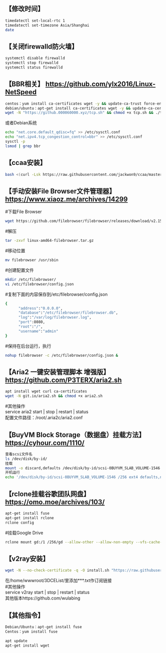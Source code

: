 ##   【修改时间】  
```bash
timedatectl set-local-rtc 1
timedatectl set-timezone Asia/Shanghai
date
```

  
##   【关闭firewalld防火墙】  
```bash
systemctl disable firewalld
systemctl stop firewalld
systemctl status firewalld
```

  
##   【BBR相关】 https://github.com/ylx2016/Linux-NetSpeed   
```bash
centos：yum install ca-certificates wget -y && update-ca-trust force-enable
debian/ubuntu：apt-get install ca-certificates wget -y && update-ca-certificates
wget -N "https://github.000060000.xyz/tcp.sh" && chmod +x tcp.sh && ./tcp.sh
```
或者Debian系统  
```bash
echo "net.core.default_qdisc=fq" >> /etc/sysctl.conf
echo "net.ipv4.tcp_congestion_control=bbr" >> /etc/sysctl.conf
sysctl -p
lsmod | grep bbr
```  

   
##   【ccaa安装】  
```bash
bash <(curl -Lsk https://raw.githubusercontent.com/jackwon9/ccaa/master/ccaa.sh)
``` 
 
   
##   【手动安装File Browser文件管理器】 https://www.xiaoz.me/archives/14299  
#下载File Browser  
```bash
wget https://github.com/filebrowser/filebrowser/releases/download/v2.15.0/linux-amd64-filebrowser.tar.gz
```
#解压  
```bash
tar -zxvf linux-amd64-filebrowser.tar.gz
```
#移动位置  
```bash
mv filebrowser /usr/sbin
```
#创建配置文件  
```bash
mkdir /etc/filebrowser/
vi /etc/filebrowser/config.json
```
#复制下面的内容保存到/etc/filebrowser/config.json  
```bash
{
      "address":"0.0.0.0",
      "database":"/etc/filebrowser/filebrowser.db",
      "log":"/var/log/filebrowser.log",
      "port":8080,
      "root":"/",
      "username":"admin"
}
```
#保持在后台运行，执行  
```bash
nohup filebrowser -c /etc/filebrowser/config.json &
```

  
##   【Aria2 一键安装管理脚本 增强版】  https://github.com/P3TERX/aria2.sh       
```bash
apt install wget curl ca-certificates
wget -N git.io/aria2.sh && chmod +x aria2.sh
```
#其他操作  
service aria2 start | stop | restart | status  
配置文件路径：/root/.aria2c/aria2.conf  
  
  
##   【BuyVM Block Storage（数据盘）挂载方法】  https://cyhour.com/1110/  
```bash
查看scsi文件名
ls /dev/disk/by-id/
挂载
mount -o discard,defaults /dev/disk/by-id/scsi-0BUYVM_SLAB_VOLUME-1546 /256
开机运行
echo '/dev/disk/by-id/scsi-0BUYVM_SLAB_VOLUME-1546 /256 ext4 defaults,nofail,discard 0 0' | sudo tee -a /etc/fstab
```

## 【rclone挂载谷歌团队网盘】  https://omo.moe/archives/103/  
```bash
apt-get install fuse
apt-get install rclone
rclone config
```
#挂载Google Drive  
```bash
rclone mount gd:/1 /256/gd --allow-other --allow-non-empty --vfs-cache-mode writes & df -h
```
     
     
## 【v2ray安装】     
```bash
wget -N --no-check-certificate -q -O install.sh "https://raw.githubusercontent.com/jackwon9/v2ray/main/install.sh" && chmod +x install.sh && bash install.sh
```
在/home/wwwroot/3DCEList/里添加***.txt作订阅链接  
#其他操作  
service v2ray start | stop | restart | status  
其他版本https://github.com/wulabing  
  

## 【其他指令】  
```bash
Debian/Ubuntu：apt-get install fuse
Centos：yum install fuse
  
apt update
apt-get install wget
```

